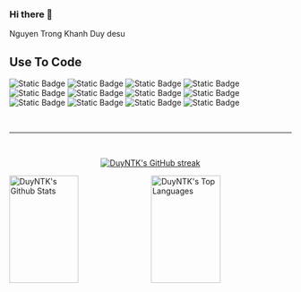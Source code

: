 ### Hi there 👋
Nguyen Trong Khanh Duy desu
<!--
**DuyNTK3020/DuyNTK3020** is a ✨ _special_ ✨ repository because its `README.md` (this file) appears on your GitHub profile.

Here are some ideas to get you started:

- 🔭 I’m currently working on ...
- 🌱 I’m currently learning ...
- 👯 I’m looking to collaborate on ...
- 🤔 I’m looking for help with ...
- 💬 Ask me about ...
- 📫 How to reach me: ...
- 😄 Pronouns: ...
- ⚡ Fun fact: ...
-->

## Use To Code
![Static Badge](https://img.shields.io/badge/C-A8B9CC?style=for-the-badge&logo=C&labelColor=black)
![Static Badge](https://img.shields.io/badge/C%2B%2B-00599C?style=for-the-badge&logo=C%2B%2B&labelColor=black)
![Static Badge](https://img.shields.io/badge/html5-E34F26?style=for-the-badge&logo=html5&labelColor=black)
![Static Badge](https://img.shields.io/badge/css3-1572B6?style=for-the-badge&logo=css3&labelColor=black)
![Static Badge](https://img.shields.io/badge/sass-CC6699?style=for-the-badge&logo=sass&labelColor=black)
![Static Badge](https://img.shields.io/badge/javascript-F7DF1E?style=for-the-badge&logo=javascript&labelColor=black)
![Static Badge](https://img.shields.io/badge/React-61DAFB?style=for-the-badge&logo=React&logoColor=react&labelColor=black)
![Static Badge](https://img.shields.io/badge/java-5283a2?style=for-the-badge&logo=Oracle&labelColor=black)
![Static Badge](https://img.shields.io/badge/postgresql-4169E1?style=for-the-badge&logo=postgresql&labelColor=black)
![Static Badge](https://img.shields.io/badge/python-3776AB?style=for-the-badge&logo=python&labelColor=black)
![Static Badge](https://img.shields.io/badge/Assembly-f24339?style=for-the-badge&logo=assemblyscript&labelColor=black)
![Static Badge](https://img.shields.io/badge/git-F05032?style=for-the-badge&logo=git&labelColor=black)


<br/>
<hr/>
<br/>

<p align="center">
  <a href="https://github.com/DuyNTK3020">
    <img src="https://github-readme-streak-stats.herokuapp.com/?user=DuyNTK3020&theme=radical&border=7F3FBF&background=0D1117" alt="DuyNTK's GitHub streak"/>
  </a>
</p>

<a> 
    <a href="https://github.com/DuyNTK3020"><img alt="DuyNTK's Github Stats" src="https://denvercoder1-github-readme-stats.vercel.app/api?username=DuyNTK3020&show_icons=true&count_private=true&theme=react&border_color=7F3FBF&bg_color=0D1117&title_color=F85D7F&icon_color=F8D866" height="192px" width="49.5%"/></a>
  <a href="https://github.com/DuyNTK3020"><img alt="DuyNTK's Top Languages" src="https://denvercoder1-github-readme-stats.vercel.app/api/top-langs/?username=DuyNTK3020&langs_count=8&layout=compact&theme=react&border_color=7F3FBF&bg_color=0D1117&title_color=F85D7F&icon_color=F8D866" height="192px" width="49.5%"/></a>
  <br/>
</a>